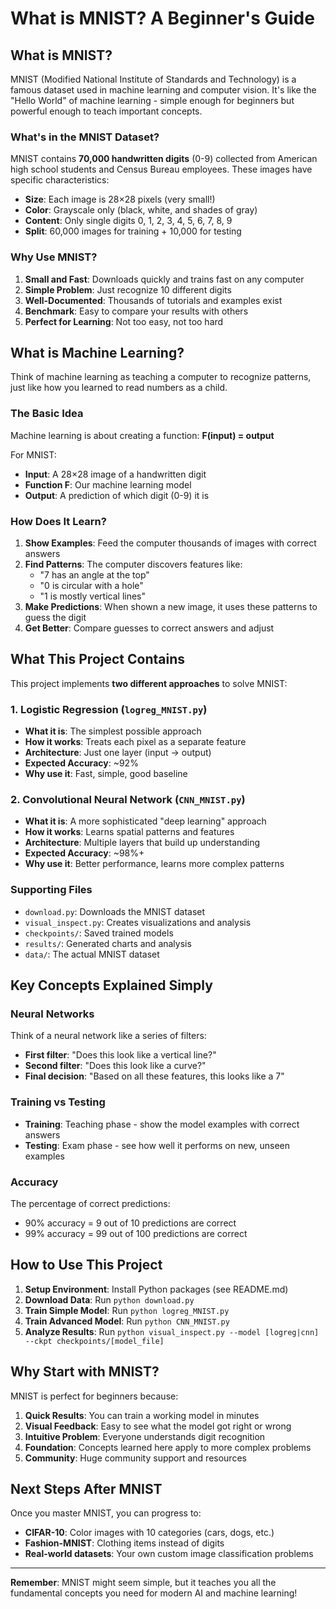 # What is MNIST? A Beginner's Guide

## What is MNIST?

MNIST (Modified National Institute of Standards and Technology) is a famous dataset used in machine learning and computer vision. It's like the "Hello World" of machine learning - simple enough for beginners but powerful enough to teach important concepts.

### What's in the MNIST Dataset?

MNIST contains **70,000 handwritten digits** (0-9) collected from American high school students and Census Bureau employees. These images have specific characteristics:

- **Size**: Each image is 28×28 pixels (very small!)
- **Color**: Grayscale only (black, white, and shades of gray)
- **Content**: Only single digits 0, 1, 2, 3, 4, 5, 6, 7, 8, 9
- **Split**: 60,000 images for training + 10,000 for testing

### Why Use MNIST?

1. **Small and Fast**: Downloads quickly and trains fast on any computer
2. **Simple Problem**: Just recognize 10 different digits
3. **Well-Documented**: Thousands of tutorials and examples exist
4. **Benchmark**: Easy to compare your results with others
5. **Perfect for Learning**: Not too easy, not too hard

## What is Machine Learning?

Think of machine learning as teaching a computer to recognize patterns, just like how you learned to read numbers as a child.

### The Basic Idea

Machine learning is about creating a function: **F(input) = output**

For MNIST:
- **Input**: A 28×28 image of a handwritten digit
- **Function F**: Our machine learning model
- **Output**: A prediction of which digit (0-9) it is

### How Does It Learn?

1. **Show Examples**: Feed the computer thousands of images with correct answers
2. **Find Patterns**: The computer discovers features like:
   - "7 has an angle at the top"
   - "0 is circular with a hole"
   - "1 is mostly vertical lines"
3. **Make Predictions**: When shown a new image, it uses these patterns to guess the digit
4. **Get Better**: Compare guesses to correct answers and adjust

## What This Project Contains

This project implements **two different approaches** to solve MNIST:

### 1. Logistic Regression (`logreg_MNIST.py`)
- **What it is**: The simplest possible approach
- **How it works**: Treats each pixel as a separate feature
- **Architecture**: Just one layer (input → output)
- **Expected Accuracy**: ~92%
- **Why use it**: Fast, simple, good baseline

### 2. Convolutional Neural Network (`CNN_MNIST.py`)
- **What it is**: A more sophisticated "deep learning" approach
- **How it works**: Learns spatial patterns and features
- **Architecture**: Multiple layers that build up understanding
- **Expected Accuracy**: ~98%+
- **Why use it**: Better performance, learns more complex patterns

### Supporting Files

- `download.py`: Downloads the MNIST dataset
- `visual_inspect.py`: Creates visualizations and analysis
- `checkpoints/`: Saved trained models
- `results/`: Generated charts and analysis
- `data/`: The actual MNIST dataset

## Key Concepts Explained Simply

### Neural Networks
Think of a neural network like a series of filters:
- **First filter**: "Does this look like a vertical line?"
- **Second filter**: "Does this look like a curve?"
- **Final decision**: "Based on all these features, this looks like a 7"

### Training vs Testing
- **Training**: Teaching phase - show the model examples with correct answers
- **Testing**: Exam phase - see how well it performs on new, unseen examples

### Accuracy
The percentage of correct predictions:
- 90% accuracy = 9 out of 10 predictions are correct
- 99% accuracy = 99 out of 100 predictions are correct

## How to Use This Project

1. **Setup Environment**: Install Python packages (see README.md)
2. **Download Data**: Run `python download.py`
3. **Train Simple Model**: Run `python logreg_MNIST.py`
4. **Train Advanced Model**: Run `python CNN_MNIST.py`
5. **Analyze Results**: Run `python visual_inspect.py --model [logreg|cnn] --ckpt checkpoints/[model_file]`

## Why Start with MNIST?

MNIST is perfect for beginners because:

1. **Quick Results**: You can train a working model in minutes
2. **Visual Feedback**: Easy to see what the model got right or wrong
3. **Intuitive Problem**: Everyone understands digit recognition
4. **Foundation**: Concepts learned here apply to more complex problems
5. **Community**: Huge community support and resources

## Next Steps After MNIST

Once you master MNIST, you can progress to:
- **CIFAR-10**: Color images with 10 categories (cars, dogs, etc.)
- **Fashion-MNIST**: Clothing items instead of digits
- **Real-world datasets**: Your own custom image classification problems

---

**Remember**: MNIST might seem simple, but it teaches you all the fundamental concepts you need for modern AI and machine learning!